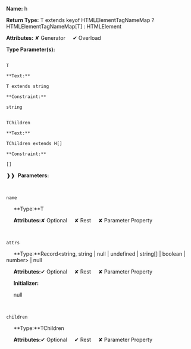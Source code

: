 **Name:** h

**Return Type:** T extends keyof HTMLElementTagNameMap ? HTMLElementTagNameMap[T] : HTMLElement

**Attributes:** ✘ Generator&nbsp;&nbsp;&nbsp;&nbsp;&nbsp;✔ Overload

**Type Parameter(s):**

```**Name:**

T

**Text:**

T extends string

**Constraint:**

string

```

```**Name:**

TChildren

**Text:**

TChildren extends H[]

**Constraint:**

[]

```

❱❱&nbsp;&nbsp;**Parameters:**

&nbsp;&nbsp;&nbsp;&nbsp;&nbsp;
```
name
```

&nbsp;&nbsp;&nbsp;&nbsp;&nbsp;**Type:**T

&nbsp;&nbsp;&nbsp;&nbsp;&nbsp;**Attributes:**✘ Optional&nbsp;&nbsp;&nbsp;&nbsp;&nbsp;✘ Rest&nbsp;&nbsp;&nbsp;&nbsp;&nbsp;✘ Parameter Property

&nbsp;&nbsp;&nbsp;&nbsp;&nbsp;
```
attrs
```

&nbsp;&nbsp;&nbsp;&nbsp;&nbsp;**Type:**Record<string, string | null | undefined | string[] | boolean | number> | null

&nbsp;&nbsp;&nbsp;&nbsp;&nbsp;**Attributes:**✔ Optional&nbsp;&nbsp;&nbsp;&nbsp;&nbsp;✘ Rest&nbsp;&nbsp;&nbsp;&nbsp;&nbsp;✘ Parameter Property

&nbsp;&nbsp;&nbsp;&nbsp;&nbsp;**Initializer:**

&nbsp;&nbsp;&nbsp;&nbsp;&nbsp;null

&nbsp;&nbsp;&nbsp;&nbsp;&nbsp;
```
children
```

&nbsp;&nbsp;&nbsp;&nbsp;&nbsp;**Type:**TChildren

&nbsp;&nbsp;&nbsp;&nbsp;&nbsp;**Attributes:**✔ Optional&nbsp;&nbsp;&nbsp;&nbsp;&nbsp;✔ Rest&nbsp;&nbsp;&nbsp;&nbsp;&nbsp;✘ Parameter Property

